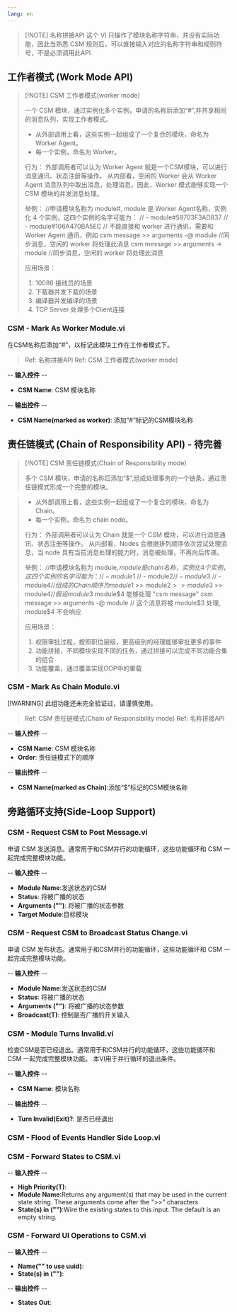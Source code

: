 ```yaml
---
lang: en
---
```


> [!NOTE] 名称拼接API
> 这个 VI 只操作了模块名称字符串，并没有实际功能，因此当熟悉 CSM 规则后，可以直接输入对应的名称字符串和规则符号，不是必须调用此API.

## 工作者模式 (Work Mode API)

> [!NOTE] CSM 工作者模式(worker mode)
>
> 一个 CSM 模块，通过实例化多个实例，申请的名称后添加“#”,并共享相同的消息队列，实现工作者模式。
> - 从外部调用上看，这些实例一起组成了一个复合的模块，命名为 Worker Agent。
> - 每一个实例，命名为 Worker。
>
> 行为：
> 外部调用者可以认为 Worker Agent 就是一个CSM模块，可以进行消息通讯、状态注册等操作。
> 从内部看，空闲的 Worker 会从 Worker Agent 消息队列中取出消息，处理消息。因此，Worker 模式能够实现一个 CSM 模块的并发消息处理。
>
> 举例：
> //申请模块名称为 module#, module 是 Worker Agent名称，实例化 4 个实例，这四个实例的名字可能为：
> // - module#59703F3AD837
> // - module#106A470BA5EC
> // 不能直接和 worker 进行通讯，需要和 Worker Agent 通讯，例如
> csm message >> arguments -@ module //同步消息，空闲的 worker 将处理此消息
> csm message >> arguments -> module //同步消息，空闲的 worker 将处理此消息
>
> 应用场景：
> 1. 10086 接线员的场景
> 2. 下载器并发下载的场景
> 3. 编译器并发编译的场景
> 4. TCP Server 处理多个Client连接

### CSM - Mark As Worker Module.vi

在CSM名称后添加“#”，以标记此模块工作在工作者模式下。

> Ref: 名称拼接API
> Ref: CSM 工作者模式(worker mode)

-- <b>输入控件</b> --
- <b>CSM Name</b>: CSM 模块名称

-- <b>输出控件</b> --
- <b>CSM Name(marked as worker)</b>: 添加“#”标记的CSM模块名称

## 责任链模式 (Chain of Responsibility API) - 待完善

> [!NOTE] CSM 责任链模式(Chain of Responsibility mode)
>
> 多个 CSM 模块，申请的名称后添加“$”,组成处理事务的一个链条，通过责任链模式形成一个完整的模块。

> - 从外部调用上看，这些实例一起组成了一个复合的模块，命名为 Chain。
> - 每一个实例，命名为 chain node。
>
> 行为：
> 外部调用者可以认为 Chain 就是一个 CSM 模块，可以进行消息通讯、状态注册等操作。
> 从内部看，Nodes 会根据排列顺序依次尝试处理消息，当 node 具有当前消息处理的能力时，消息被处理，不再向后传递。
>
> 举例：
> //申请模块名称为 module$, module 是 chain 名称，实例化 4 个实例，这四个实例的名字可能为：
> // - module$1
> // - module$2
> // - module$3
> // - module$4
> // 组成的 Chain 顺序为 module$1 >> module$2 >> module$3 >> module$4
> // 假设 module$3 module$4 能够处理 "csm message"
> csm message >> arguments -@ module
> // 这个消息将被 module$3 处理, module$4 不会响应
>
> 应用场景：
> 1. 权限审批过程，按照职位层级，更高级别的经理能够审批更多的事件
> 2. 功能拼接，不同模块实现不同的任务，通过拼接可以完成不同功能合集的组合
> 3. 功能覆盖，通过覆盖实现OOP中的重载

### CSM - Mark As Chain Module.vi

[!WARNING] 此组功能还未完全验证过，请谨慎使用。

> Ref: CSM 责任链模式(Chain of Responsibility mode)
> Ref: 名称拼接API

-- <b>输入控件</b> --
- <b>CSM Name</b>:  CSM 模块名称
- <b>Order</b>:  责任链模式下的顺序

-- <b>输出控件</b> --
- <b>CSM Name(marked as Chain)</b>:添加“$”标记的CSM模块名称

## 旁路循环支持(Side-Loop Support)

### CSM - Request CSM to Post Message.vi

申请 CSM 发送消息。通常用于和CSM并行的功能循环，这些功能循环和 CSM 一起完成完整模块功能。

-- <b>输入控件</b> --
- <b>Module Name</b>:发送状态的CSM
- <b>Status</b>: 将被广播的状态
- <b>Arguments ("")</b>: 将被广播的状态参数
- <b>Target Module</b>:目标模块

### CSM - Request CSM to Broadcast Status Change.vi

申请 CSM 发布状态。通常用于和CSM并行的功能循环，这些功能循环和 CSM 一起完成完整模块功能。

-- <b>输入控件</b> --
- <b>Module Name</b>:发送状态的CSM
- <b>Status</b>: 将被广播的状态
- <b>Arguments ("")</b>: 将被广播的状态参数
- <b>Broadcast(T)</b>: 控制是否广播的开关输入

### CSM - Module Turns Invalid.vi

检查CSM是否已经退出。通常用于和CSM并行的功能循环，这些功能循环和 CSM 一起完成完整模块功能。 本VI用于并行循环的退出条件。

-- <b>输入控件</b> --
- <b>CSM Name</b>: 模块名称

-- <b>输出控件</b> --
- <b>Turn Invalid(Exit)?</b>: 是否已经退出

### CSM - Flood of Events Handler Side Loop.vi

### CSM - Forward States to CSM.vi

-- <b>输入控件</b> --
- <b>High Priority(T)</b>:
- <b>Module Name</b>:Returns any argument(s) that may be used in the current state string. These arguments come after the ">>" characters
- <b>State(s) in ("")</b>:Wire the existing states to this input. The default is an empty string.

### CSM - Forward UI Operations to CSM.vi

-- <b>输入控件</b> --
- <b>Name("" to use uuid)</b>:
- <b>State(s) in ("")</b>:

-- <b>输出控件</b> --
- <b>States Out</b>:
